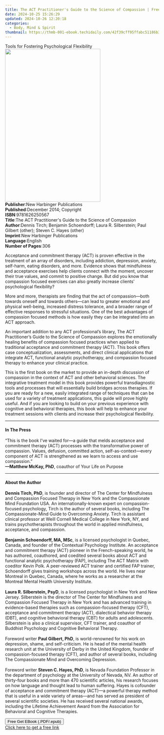 ```yaml
---
title: The ACT Practitioner's Guide to the Science of Compassion | Free Book
date: 2024-10-25 15:26:29
updated: 2024-10-26 12:20:18
categories:
  - Body, Mind & Spirit
thumbnail: https://thmb-001-ebook.techidaily.com/42f39cff95ffabc51186b39adf4072bf0c78b011944259240f7613941c4d87be.jpg
---
```

<main id="book-container">
  <div class="flex flex-col">
    <div class="book-brief flex-1 py-6 px-4 sm:p-6 md:py-10 md:px-8">
      <!-- brief-->
      <div class="book-brief-main">
        Tools for Fostering Psychological Flexibility
      </div>
    </div>
    <div
      class="book-meta-info flex-1 grid gap-4 col-start-1 col-end-3 row-start-1 sm:mb-6 sm:grid-cols-4 lg:gap-6 lg:col-start-2 lg:row-end-6 lg:row-span-6 lg:mb-0"
    >
      <div
        class="book-meta-info-left place-content-center mt-4 p-4 text-sm leading-6 col-start-2 col-span-2 dark:text-slate-400"
      >
        <img
          class="w-full h-500 object-cover rounded-lg sm:h-255 sm:col-span-2 lg:col-span-full"
          src="https://img-001-ebook.techidaily.com/2c197adaaef8753dd738023a6a2588348cd52249992c500f25c87454ebbc0441.jpg"
          alt=""
          width="312"
          height="500"
        />
      </div>
      <div
        class="book-meta-info-right mt-2 col-start-1 row-start-2 col-span-3 self-center"
      >
        <!-- meta data  -->
        <div class="flex flex-col px-4 md:px-8">
          <div class="flex-1">
            <strong>Publisher</strong>:<span class="px-2"
              >New Harbinger Publications</span
            >
          </div>
          <div class="flex-1">
            <strong>Published</strong>:<span class="px-2"
              >December 2014; Copyright</span
            >
          </div>
          <div class="flex-1">
            <strong>ISBN</strong>:<span class="px-2">9781626250567</span>
          </div>
          <div class="flex-1">
            <strong>Title</strong>:<span class="px-2"
              >The ACT Practitioner&#39;s Guide to the Science of
              Compassion</span
            >
          </div>
          <div class="flex-1">
            <strong>Author</strong>:<span class="px-2"
              >Dennis Tirch; Benjamin Schoendorff; Laura R. Silberstein; Paul
              Gilbert (other); Steven C. Hayes (other)</span
            >
          </div>
          <div class="flex-1">
            <strong>Imprint</strong>:<span class="px-2"
              >New Harbinger Publications</span
            >
          </div>
          <div class="flex-1">
            <strong>Language</strong>:<span class="px-2">English</span>
          </div>
          <div class="flex-1">
            <strong>Number of Pages</strong>:<span class="px-2">306</span>
          </div>
        </div>
      </div>
    </div>
    <div class="book-description flex-1 py-6 px-4 sm:p-6 md:py-10 md:px-8">
      <div class="book-description-main">
        <div accordion-content="" id="description">
          <p>
            Acceptance and commitment therapy (ACT) is proven effective in the
            treatment of an array of disorders, including addiction, depression,
            anxiety, self-harm, eating disorders, and more. Evidence shows that
            mindfulness and acceptance exercises help clients connect with the
            moment, uncover their true values, and commit to positive change.
            But did you know that compassion&nbsp;focused exercises can also
            greatly increase clients’ psychological flexibility?
          </p>
          <p>
            More and more, therapists are finding that the act of
            compassion—both towards oneself and towards others—can lead to
            greater emotional and physical well-being, increased distress
            tolerance, and a broader range of effective responses to stressful
            situations. One of the best advantages of compassion focused methods
            is how easily they can be integrated into an ACT approach.
          </p>
          <p>
            An important addition to any ACT professional’s library,&nbsp;The
            ACT Practitioner’s Guide to the Science of Compassion&nbsp;explores
            the emotionally healing benefits of compassion focused practices
            when applied to traditional acceptance and commitment therapy (ACT).
            This book offers case conceptualization, assessments, and direct
            clinical applications that integrate ACT, functional analytic
            psychotherapy, and compassion focused therapy to enhance your
            clinical practice.
          </p>
          <p>
            This is the first book on the market to provide an in-depth
            discussion of compassion in the context of ACT and other behavioral
            sciences. The integrative treatment model in this book provides
            powerful transdiagnostic tools and processes that will essentially
            build bridges across therapies. If you are ready for a new, easily
            integrated range of techniques that can be used for a variety of
            treatment applications, this guide will prove highly useful. And if
            you are looking to build on your previous experience with cognitive
            and behavioral therapies, this book will help to enhance your
            treatment sessions with clients and increase their psychological
            flexibility.
          </p>
        </div>
        <div class="accordion-fader"></div>
      </div>
    </div>
    <div class="book-excerpts flex-1 py-6 px-4 sm:p-6 md:py-10 md:px-8">
      <!-- excerpts-->
      <div class="book-excerpts-main">
        <hr />
        <h4 class="placeholder placeholder-heading">
          <span>In The Press</span>
        </h4>
        <p>
          “This is the book I’ve waited for—a guide that melds acceptance and
          commitment therapy (ACT) processes with the transformative power of
          compassion. Values, defusion, committed action, self-as-context—every
          component of ACT is strengthened as we learn to access and use
          compassion.”<br /><strong>—Matthew McKay, PhD</strong>, coauthor of
          Your Life on Purpose
        </p>
      </div>
    </div>
    <div class="book-about-author flex-1 py-6 px-4 sm:p-6 md:py-10 md:px-8">
      <!-- about author-->
      <div class="book-main-author-main">
        <hr />
        <h4 class="placeholder placeholder-heading">
          <span>About the Author</span>
        </h4>
        <p>
          <strong>Dennis Tirch, PhD</strong>, is founder and director of The
          Center for Mindfulness and Compassion Focused Therapy in New York and
          the Compassionate Mind Foundation USA.&nbsp;An internationally-known
          expert on compassion-focused psychology, Tirch is the author of
          several books, including The Compassionate-Mind Guide to Overcoming
          Anxiety. Tirch is assistant clinical professor at Weill Cornell
          Medical College in New York, NY, and trains psychotherapists
          throughout the world in applied mindfulness, acceptance, and
          compassion.<br />&nbsp;<br /><strong
            >Benjamin Schoendorff, MA, MSc</strong
          >, is a licensed psychologist in Quebec, Canada, and founder of the
          Contextual Psychology Institute. An acceptance and commitment therapy
          (ACT) pioneer in the French-speaking world, he has authored,
          coauthored, and coedited several books about ACT and functional
          analytic psychotherapy (FAP), including The ACT Matrix with coeditor
          Kevin Polk. A peer-reviewed ACT trainer and certified FAP trainer,
          Schoendorff gives training workshops across the world. He lives near
          Montreal in Quebec, Canada, where he works as a researcher at the
          Montreal Mental Health University Institute.<br />&nbsp;<br /><strong
            >Laura R. Silberstein, PsyD</strong
          >, is a licensed psychologist in New York and New Jersey. Silberstein
          is the director of The Center for Mindfulness and Compassion Focused
          Therapy in New York and has advanced training in evidence-based
          therapies such as compassion-focused therapy (CFT), acceptance and
          commitment therapy (ACT), dialectical behavior therapy (DBT), and
          cognitive behavioral therapy (CBT) for adults and adolescents.
          Silberstein is also a clinical supervisor, CFT trainer, and coauthor
          of Buddhist Psychology and Cognitive Behavioral Therapy.<br /><br />Foreword
          writer <strong>Paul Gilbert, PhD</strong>, is world-renowned for his
          work on depression, shame, and self-criticism. He is head of the
          mental health research unit at the University of Derby in the United
          Kingdom, founder of compassion-focused therapy (CFT), and author of
          several books, including The Compassionate Mind and Overcoming
          Depression.<br /><br />Foreword writer
          <strong>Steven C. Hayes, PhD</strong>, is Nevada Foundation Professor
          in the department of psychology at the University of Nevada, NV. An
          author of thirty-four books and more than 470 scientific articles, his
          research focuses on how language and thought lead to human suffering.
          Hayes is cofounder of acceptance and commitment therapy (ACT)—a
          powerful therapy method that is useful in a wide variety of areas—and
          has served as president of several scientific societies. He has
          received several national awards, including the Lifetime Achievement
          Award from the Association for Behavioral and Cognitive Therapies.
        </p>
      </div>
    </div>
    <div class="book-free-get flex-1 py-6 px-4 sm:p-6 md:py-10 md:px-8">
      <button
        id="btn-free-get"
        class="bg-blue-500 hover:bg-blue-700 text-white font-bold py-2 px-4 rounded"
      >
        Free Get EBook (.PDF/.epub)
      </button>
      <div id="countdown-display" class="px-2 text-lg mt-2"></div>
      <a
        id="free-link"
        class="hidden bg-blue-500 hover:bg-blue-700 text-white font-bold py-2 px-4 rounded"
        href="https://www.ebooks.com/en-us/book/1873246/the-act-practitioner-s-guide-to-the-science-of-compassion/dennis-tirch/"
        target="_blank"
        >Click here to get a free link</a
      >
    </div>
    <script>
      let countdownTime = 0;
      let countdownInterval = null;
      document
        .getElementById('btn-free-get')
        .addEventListener('click', startCountdown);
      function startCountdown() {
        countdownTime = new Date().getTime() + 60000 * 3;
        countdownInterval = setInterval(updateCountdown, 1000);
        document.getElementById('btn-free-get').disabled = true;
        document
          .getElementById('btn-free-get')
          .classList.add('bg-gray-500', 'cursor-not-allowed');
      }
      function updateCountdown() {
        let currentTime = new Date().getTime();
        let timeLeft = countdownTime - currentTime;
        let secondsLeft = Math.floor(timeLeft / 1000);
        document.getElementById('countdown-display').innerHTML =
          `Remaining time: ${secondsLeft} seconds.`;
        if (secondsLeft <= 0) {
          clearInterval(countdownInterval);
          document.getElementById('btn-free-get').classList.add('hidden');
          document.getElementById('free-link').classList.remove('hidden');
          document.getElementById('countdown-display').innerHTML = '';
        }
      }
    </script>
  </div>
</main>
